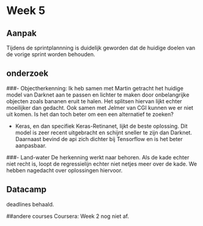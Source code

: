 # Week 5

## Aanpak
Tijdens de sprintplannning is duidelijk geworden dat de huidige doelen van de vorige sprint worden behouden.

## onderzoek
###- Objectherkenning:
Ik heb samen met Martin getracht het huidige model van Darknet aan te passen en lichter te maken door onbelangrijke objecten zoals bananen eruit te halen. Het splitsen hiervan lijkt echter moeilijker dan gedacht. Ook samen met Jelmer van CGI kunnen we er niet uit komen.
Is het dan toch beter om een een alternatief te zoeken?
- Keras, en dan specifiek Keras-Retinanet, lijkt de beste oplossing. Dit model is zeer recent uitgebracht en schijnt sneller te zijn dan Darknet. Daarnaast bevind de api zich dichter bij Tensorflow en is het beter aanpasbaar.

###- Land-water
De herkenning werkt naar behoren. Als de kade echter niet recht is, loopt de regressielijn echter niet netjes meer over de kade. We hebben nagedacht over oplossingen hiervoor. 

## Datacamp
deadlines behaald.

##andere courses
Coursera: Week 2 nog niet af. 